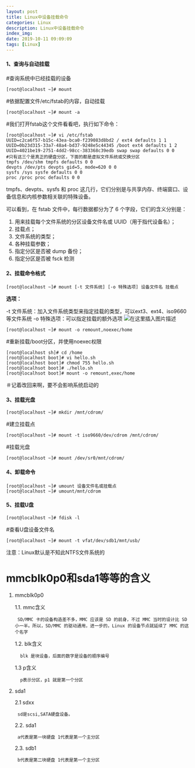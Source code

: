 ```yaml
---
layout: post
title: Linux中设备挂载命令
categories: Linux
description: Linux中设备挂载命令
index_img: 
date: 2019-10-11 09:09:09
tags: [Linux]
---
```

#### 1、查询与自动挂载

#查询系统中已经挂载的设备
```
[root@localhost ~]# mount

```

#依据配置文件/etc/fstab的内容，自动挂载

```
[root@localhost ~]# mount -a

```
#我们打开fstab这个文件看看吧，执行如下命令：

```
[root@localhost ~]# vi /etc/fstab
UUID=c2ca6f57-b15c-43ea-bca0-f239083d8bd2 / ext4 defaults 1 1
UUID=0b23d315-33a7-48a4-bd37-9248e5c44345 /boot ext4 defaults 1 2
UUID=4021be19-2751-4dd2-98cc-383368c39edb swap swap defaults 0 0
#只有这三个是真正的硬盘分区，下面的都是虚拟文件系统或交换分区
tmpfs /dev/shm tmpfs defaults 0 0
devpts /dev/pts devpts gid=5, mode=620 0 0
sysfs /sys sysfe defaults 0 0
proc /proc proc defaults 0 0
```
tmpfs、devpts、sysfs 和 proc 这几行，它们分别是与共享内存、终端窗口、设备信息和内核参数相关联的特殊设备。

可以看到，在 fstab 文件中，每行数据都分为了 6 个字段，它们的含义分别是：

1.  用来挂载每个文件系统的分区设备文件名或 UUID（用于指代设备名）；
2.  挂载点；
3.  文件系统的类型；
4.  各种挂载参数；
5.  指定分区是否被 dump 备份；
6.  指定分区是否被 fsck 检测


#### 2、挂载命令格式

```
[root@localhost ~]# mount [-t 文件系统] [-o 特殊选项] 设备文件名 挂载点

```

**选项：**

\-t 文件系统：加入文件系统类型来指定挂载的类型，可以ext3、ext4、iso9660等文件系统
\-o 特殊选项：可以指定挂载的额外选项
![在这里插入图片描述](https://img-blog.csdnimg.cn/20190603095712319.png?x-oss-process=image/watermark,type_ZmFuZ3poZW5naGVpdGk,shadow_10,text_aHR0cHM6Ly9ibG9nLmNzZG4ubmV0L3FxXzM1NDU3NDY5,size_16,color_FFFFFF,t_70)

```
[root@localhost ~]# mount -o remount,noexec/home

```

#重新挂载/boot分区，并使用noexec权限

```
[root@localhost sh]# cd /home
[root@localhost boot]# vi hello.sh
[root@localhost boot]# chmod 755 hello.sh
[root@localhsot boot]# ./hello.sh
[root@localhsot boot]# mount -o remount,exec/home

```

＃记着改回来啊，要不会影响系统启动的

#### 3、挂载光盘

```
[root@localhost ~]# mkdir /mnt/cdrom/

```

#建立挂载点

```
[root@localhost ~]# mount -t iso9660/dev/cdrom /mnt/cdrom/

```

#挂载光盘

```
[root@localhsot ~]# mount /dev/sr0/mnt/cdrom/

```

#### 4、卸载命令

```
[root@localhost ~]# umount 设备文件名或挂载点
[root@localhost ~]# umount/mnt/cdrom

```

#### 5、挂载U盘

```
[root@localhost ~]# fdisk -l

```

#查看U盘设备文件名

```
[root@localhost ~]# mount -t vfat/dev/sdb1/mnt/usb/

```

注意：Linux默认是不知此NTFS文件系统的

# mmcblk0p0和sda1等等的含义

1. mmcblk0p0

     1.1. mmc含义
     
        SD/MMC 卡的设备构造差不多，MMC 应该是 SD 的前身，不过 MMC 当时的设计比 SD 小一半。所以，SD/MMC 的驱动通用，进一步的，Linux 的设备节点就延续了 MMC 的这个名字
     
     1.2. blk含义
     
         blk 是块设备，后面的数字是设备的顺序编号
     
     1.3 p含义
     
         p表示分区，p1 就是第一个分区

2. sda1

    2.1 sdxx
    
        sd是scsi,SATA硬盘设备。
        
    2.2. sda1
    
        a代表是第一块硬盘 1代表是第一个主分区
        
    2.3. sdb1
    
        b代表是第二块硬盘 1代表是第一个主分区